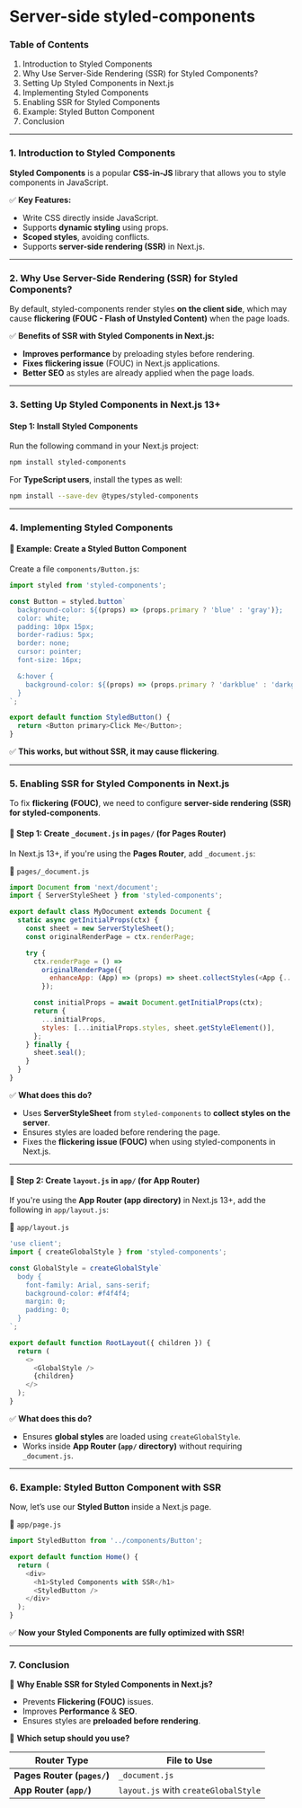 # Server-side styled-components

### **Table of Contents**

1. Introduction to Styled Components
2. Why Use Server-Side Rendering (SSR) for Styled Components?
3. Setting Up Styled Components in Next.js
4. Implementing Styled Components
5. Enabling SSR for Styled Components
6. Example: Styled Button Component
7. Conclusion

***

### **1. Introduction to Styled Components**

**Styled Components** is a popular **CSS-in-JS** library that allows you to style components in JavaScript.

✅ **Key Features:**

* Write CSS directly inside JavaScript.
* Supports **dynamic styling** using props.
* **Scoped styles**, avoiding conflicts.
* Supports **server-side rendering (SSR)** in Next.js.

***

### **2. Why Use Server-Side Rendering (SSR) for Styled Components?**

By default, styled-components render styles **on the client side**, which may cause **flickering (FOUC - Flash of Unstyled Content)** when the page loads.

✅ **Benefits of SSR with Styled Components in Next.js:**

* **Improves performance** by preloading styles before rendering.
* **Fixes flickering issue** (FOUC) in Next.js applications.
* **Better SEO** as styles are already applied when the page loads.

***

### **3. Setting Up Styled Components in Next.js 13+**

#### **Step 1: Install Styled Components**

Run the following command in your Next.js project:

```bash
npm install styled-components
```

For **TypeScript users**, install the types as well:

```bash
npm install --save-dev @types/styled-components
```

***

### **4. Implementing Styled Components**

#### **📌 Example: Create a Styled Button Component**

Create a file `components/Button.js`:

```javascript
import styled from 'styled-components';

const Button = styled.button`
  background-color: ${(props) => (props.primary ? 'blue' : 'gray')};
  color: white;
  padding: 10px 15px;
  border-radius: 5px;
  border: none;
  cursor: pointer;
  font-size: 16px;

  &:hover {
    background-color: ${(props) => (props.primary ? 'darkblue' : 'darkgray')};
  }
`;

export default function StyledButton() {
  return <Button primary>Click Me</Button>;
}
```

✅ **This works, but without SSR, it may cause flickering**.

***

### **5. Enabling SSR for Styled Components in Next.js**

To fix **flickering (FOUC)**, we need to configure **server-side rendering (SSR) for styled-components**.

#### **📌 Step 1: Create `_document.js` in `pages/` (for Pages Router)**

In Next.js 13+, if you're using the **Pages Router**, add `_document.js`:

📂 `pages/_document.js`

```javascript
import Document from 'next/document';
import { ServerStyleSheet } from 'styled-components';

export default class MyDocument extends Document {
  static async getInitialProps(ctx) {
    const sheet = new ServerStyleSheet();
    const originalRenderPage = ctx.renderPage;

    try {
      ctx.renderPage = () =>
        originalRenderPage({
          enhanceApp: (App) => (props) => sheet.collectStyles(<App {...props} />),
        });

      const initialProps = await Document.getInitialProps(ctx);
      return {
        ...initialProps,
        styles: [...initialProps.styles, sheet.getStyleElement()],
      };
    } finally {
      sheet.seal();
    }
  }
}
```

✅ **What does this do?**

* Uses **ServerStyleSheet** from `styled-components` to **collect styles on the server**.
* Ensures styles are loaded before rendering the page.
* Fixes the **flickering issue (FOUC)** when using styled-components in Next.js.

***

#### **📌 Step 2: Create `layout.js` in `app/` (for App Router)**

If you're using the **App Router (app directory)** in Next.js 13+, add the following in `app/layout.js`:

📂 `app/layout.js`

```javascript
'use client';
import { createGlobalStyle } from 'styled-components';

const GlobalStyle = createGlobalStyle`
  body {
    font-family: Arial, sans-serif;
    background-color: #f4f4f4;
    margin: 0;
    padding: 0;
  }
`;

export default function RootLayout({ children }) {
  return (
    <>
      <GlobalStyle />
      {children}
    </>
  );
}
```

✅ **What does this do?**

* Ensures **global styles** are loaded using `createGlobalStyle`.
* Works inside **App Router (`app/` directory)** without requiring `_document.js`.

***

### **6. Example: Styled Button Component with SSR**

Now, let’s use our **Styled Button** inside a Next.js page.

📂 `app/page.js`

```javascript
import StyledButton from '../components/Button';

export default function Home() {
  return (
    <div>
      <h1>Styled Components with SSR</h1>
      <StyledButton />
    </div>
  );
}
```

✅ **Now your Styled Components are fully optimized with SSR!**

***

### **7. Conclusion**

🎯 **Why Enable SSR for Styled Components in Next.js?**

* Prevents **Flickering (FOUC)** issues.
* Improves **Performance** & **SEO**.
* Ensures styles are **preloaded before rendering**.

📌 **Which setup should you use?**

| Router Type                 | File to Use                          |
| --------------------------- | ------------------------------------ |
| **Pages Router (`pages/`)** | `_document.js`                       |
| **App Router (`app/`)**     | `layout.js` with `createGlobalStyle` |
